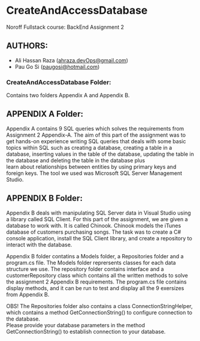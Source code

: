 # CreateAndAccessDatabase
Noroff Fullstack course: BackEnd Assignment 2

## AUTHORS:
* Ali Hassan Raza (ahraza.devOps@gmail.com)
* Pau Go Si (paugosi@hotmail.com)

### CreateAndAccessDatabase Folder:
Contains two folders Appendix A and Appendix B.

## APPENDIX A Folder:
Appendix A contains 9 SQL queries which solves the requirements from Assignment 2 Appendix-A. The aim of this part of the assignment was to get hands-on experience 
writing SQL queries that deals with some basic topics within SQL such as creating a database, creating a table in a database, 
inserting values in the table of the database, updating the table in the database and deleting the table in the database plus  
learn about relationships between entities by using primary keys and foreign keys. The tool we used was Microsoft SQL Server Management Studio.

## APPENDIX B Folder:
Appendix B deals with manipulating SQL Server data in Visual Studio using a library 
called SQL Client. For this part of the assignment, we are given a database to work with. It is called Chinook.
Chinook models the iTunes database of customers purchasing songs. The task was to create a C# console 
application, install the SQL Client library, and create a repository to interact with the database.

Appendix B folder contatins a Models folder, a Repositories folder and a program.cs file. The Models folder reprersents classes for each data structure we use.
The repository folder contains interface and a customerRepository class which contains all the written methods to solve the assignment 2 Appendix B requirements.
The program.cs file contains display methods, and it can be run to test and display all the 9 exersizes from Appendix B.

OBS! The Repositories folder also contains a class ConnectionStringHelper, which contains a method GetConnectionString() to configure connection to the database. <br>
Please provide your database parameters in the method GetConnectionString() to establish connection to your database.
